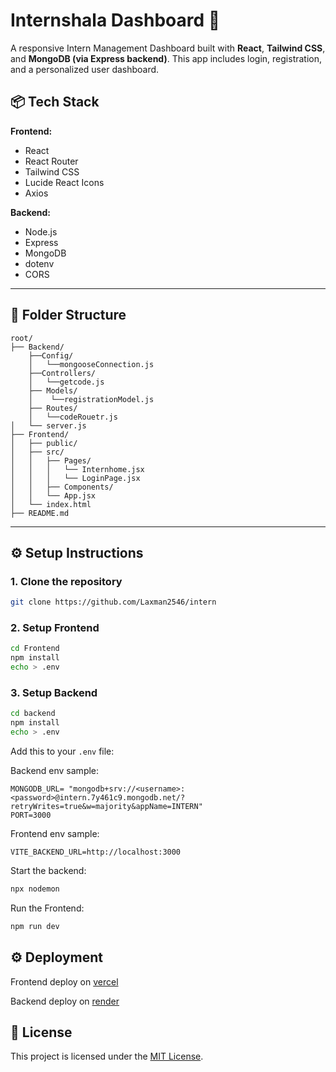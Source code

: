 # Internshala Dashboard 💼

A responsive Intern Management Dashboard built with **React**, **Tailwind CSS**, and **MongoDB (via Express backend)**. This app includes login, registration, and a personalized user dashboard.

## 📦 Tech Stack

**Frontend:**

- React
- React Router
- Tailwind CSS
- Lucide React Icons
- Axios

**Backend:**

- Node.js
- Express
- MongoDB
- dotenv
- CORS

---

## 📁 Folder Structure

```
root/
├── Backend/
    ├──Config/
    │   └──mongooseConnection.js
    ├──Controllers/
    │   └──getcode.js
    ├── Models/
    │    └──registrationModel.js
    ├── Routes/
    │   └──codeRouetr.js
│   └── server.js
├── Frontend/
│   ├── public/
│   ├── src/
│   │   ├── Pages/
│   │   │   └── Internhome.jsx
│   │   │   └── LoginPage.jsx
│   │   ├── Components/
│   │   └── App.jsx
│   └── index.html
├── README.md

```

---

## ⚙️ Setup Instructions

### 1. Clone the repository

```bash
git clone https://github.com/Laxman2546/intern
```

### 2. Setup Frontend

```bash
cd Frontend
npm install
echo > .env
```

### 3. Setup Backend

```bash
cd backend
npm install
echo > .env
```

Add this to your `.env` file:

Backend env sample:

```
MONGODB_URL= "mongodb+srv://<username>:<password>@intern.7y461c9.mongodb.net/?retryWrites=true&w=majority&appName=INTERN"
PORT=3000
```

Frontend env sample:

```
VITE_BACKEND_URL=http://localhost:3000
```

Start the backend:

```bash
npx nodemon
```

Run the Frontend:

```bash
npm run dev
```

## ⚙️ Deployment

Frontend deploy on <a href="https://vercel.com/" target="_blank" rel="noopener noreferrer"> vercel</a>

Backend deploy on <a href="https://render.com/" target="_blank" rel="noopener noreferrer"> render</a>

## 📄 License

This project is licensed under the [MIT License](LICENSE).
